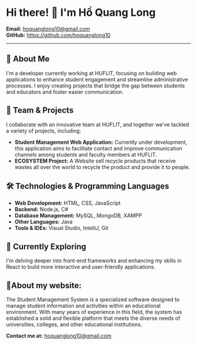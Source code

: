 # Hi there! 👋 I'm Hồ Quang Long

**Email:** hoquanglong10@gmail.com  
**GitHub:** https://github.com/hoquanglong10

---

## 🚀 About Me

I'm a developer currently working at HUFLIT, focusing on building web applications to enhance student engagement and streamline administrative processes. I enjoy creating projects that bridge the gap between students and educators and foster easier communication.

## 👥 Team & Projects

I collaborate with an innovative team at HUFLIT, and together we've tackled a variety of projects, including:

- **Student Management Web Application:** Currently under development, this application aims to facilitate contact and improve communication channels among students and faculty members at HUFLIT.
- **ECOSYSTEM Project:** A Website sell recycle products that receive wastes all over the world to recycle the product and provide it to people.

## 🛠️ Technologies & Programming Languages

- **Web Development:** HTML, CSS, JavaScript
- **Backend:** Node.js, C#
- **Database Management:** MySQL, MongoDB, XAMPP
- **Other Languages:** Java
- **Tools & IDEs:** Visual Studio, IntelliJ, Git

## 🌱 Currently Exploring

I'm delving deeper into front-end frameworks and enhancing my skills in React to build more interactive and user-friendly applications.
## 📖About my website:
The Student Management System is a specialized software designed to manage student information and activities within an educational environment. With many years of experience in this field, the system has established a solid and flexible platform that meets the diverse needs of universities, colleges, and other educational institutions.


**Contact me at:** hoquanglong10@gmail.com
